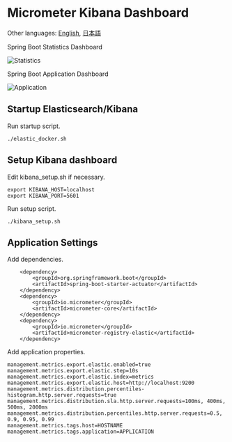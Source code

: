 # Micrometer Kibana Dashboard

Other languages: [English](README.md), [日本語](README.ja.md)

Spring Boot Statistics Dashboard

![Statistics](https://github.com/acroquest/micrometer-kibana-dashboard/blob/media/SpringBootStatistics.gif)

Spring Boot Application Dashboard

![Application](https://github.com/acroquest/micrometer-kibana-dashboard/blob/media/SpringBootApplication.gif)

## Startup Elasticsearch/Kibana

Run startup script.
```
./elastic_docker.sh
```

## Setup Kibana dashboard

Edit kibana_setup.sh if necessary.
```
export KIBANA_HOST=localhost
export KIBANA_PORT=5601
```

Run setup script.
```
./kibana_setup.sh
```

## Application Settings

Add dependencies.
```
    <dependency>
        <groupId>org.springframework.boot</groupId>
        <artifactId>spring-boot-starter-actuator</artifactId>
    </dependency>
    <dependency>
        <groupId>io.micrometer</groupId>
        <artifactId>micrometer-core</artifactId>
    </dependency>
    <dependency>
        <groupId>io.micrometer</groupId>
        <artifactId>micrometer-registry-elastic</artifactId>
    </dependency>
```

Add application properties.
```
management.metrics.export.elastic.enabled=true
management.metrics.export.elastic.step=10s
management.metrics.export.elastic.index=metrics
management.metrics.export.elastic.host=http://localhost:9200
management.metrics.distribution.percentiles-histogram.http.server.requests=true
management.metrics.distribution.sla.http.server.requests=100ms, 400ms, 500ms, 2000ms
management.metrics.distribution.percentiles.http.server.requests=0.5, 0.9, 0.95, 0.99
management.metrics.tags.host=HOSTNAME
management.metrics.tags.application=APPLICATION
```
